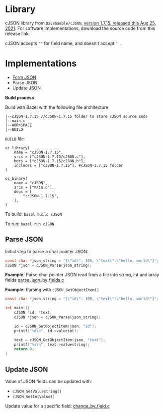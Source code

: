 # Library

cJSON library from ``DaveGamble/cJSON``, [version 1.7.15, released this Aug 25, 2021](https://github.com/DaveGamble/cJSON/releases/tag/v1.7.15). For software implementations, download the source code from this release link.

cJSON accepts ``""`` for field name, and doesn't accept ``''``.

# Implementations

* [Form JSON](https://github.com/TranPhucVinh/C/blob/master/Introduction/Data%20structure/JSON/Form%20JSON.md)
* Parse JSON
* Update JSON

**Build process**

Build with Bazel with the following file architecture

```
|--cJSON-1.7.15 //cJSON-1.7.15 folder to store cJSON source code
|--main.c
|--WORKSPACE
|--BUILD
```

``BUILD`` file:

```
cc_library(
    name = "cJSON-1.7.15",
    srcs = ["cJSON-1.7.15/cJSON.c"],
    hdrs = ["cJSON-1.7.15/cJSON.h"],
    includes = ["cJSON-1.7.15"], #cJSON-1.7.15 folder
)

cc_binary(
    name = "cJSON",
    srcs = ["main.c"],
    deps = [
        ":cJSON-1.7.15",        
    ],
)
```

To build: ``bazel build cJSON``

To run: ``bazel run cJSON``

## Parse JSON

Initial step to parse a char pointer JSON:

```c
const char *json_string = "{\"id\": 100, \"text\":\"hello, world\"}";
cJSON *json = cJSON_Parse(json_string);
```

**Example**: Parse char pointer JSON read from a file into string, int and array fields [parse_json_by_fields.c](https://github.com/TranPhucVinh/C/blob/master/Introduction/Data%20structure/JSON/parse_json_by_fields.c)

**Example**: Parsing with ``cJSON_GetObjectItem()``

```c
const char *json_string = "{\"id\": 100, \"text\":\"hello, world\"}";

int main(){
    cJSON *id, *text;
    cJSON *json = cJSON_Parse(json_string);

    id = cJSON_GetObjectItem(json, "id");
    printf("%d\n", id->valueint);

    text = cJSON_GetObjectItem(json, "text");
    printf("%s\n", text->valuestring);
    return 0;
}
```

## Update JSON

Value of JSON fields can be updated with:

* ``cJSON_SetValuestring()``
* ``cJSON_SetIntValue()``

Update value for a specific field: [change_by_field.c]()
